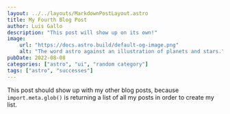 ```yaml
---
layout: ../../layouts/MarkdownPostLayout.astro
title: My Fourth Blog Post
author: Luis Gallo
description: "This post will show up on its own!"
image:
    url: "https://docs.astro.build/default-og-image.png"
    alt: "The word astro against an illustration of planets and stars."
pubDate: 2022-08-08
categories: ["astro", "ui", "random category"]
tags: ["astro", "successes"]
---
```

This post should show up with my other blog posts, because `import.meta.glob()` is returning a list of all my posts in order to create my list.